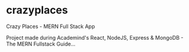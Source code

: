 # crazyplaces
Crazy Places - MERN Full Stack App

Project made during Academind's React, NodeJS, Express & MongoDB - The MERN Fullstack Guide...


